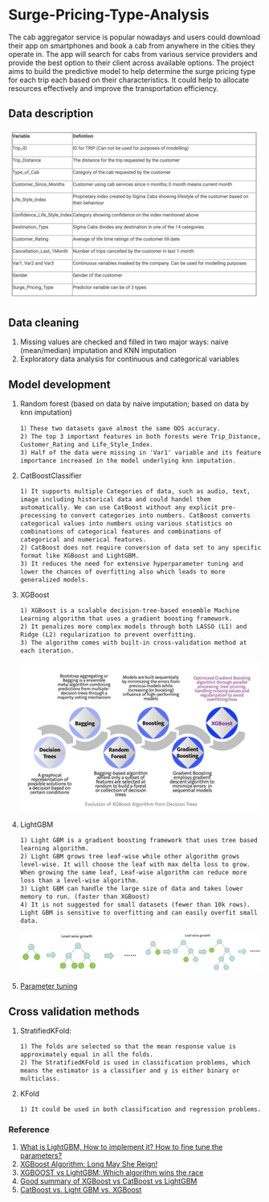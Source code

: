 # Surge-Pricing-Type-Analysis
The cab aggregator service is popular nowadays and users could download their app on smartphones and book a cab from anywhere in the cities they operate in. The app will search for cabs from various service providers and provide the best option to their client across available options. The project aims to build the predictive model to help determine the surge pricing type for each trip each based on their characteristics. It could help to allocate resources effectively and improve the transportation efficiency.  

## Data description 
![alt text](https://github.com/Freiheit77/Surge-Pricing-Type-Analysis/blob/master/pictures/data%20dictionary.png)

## Data cleaning
1. Missing values are checked and filled in two major ways: naive (mean/median) imputation and KNN imputation
2. Exploratory data analysis for continuous and categorical variables  

## Model development 
1. Random forest (based on data by naive imputation; based on data by knn imputation)

       1）These two datasets gave almost the same OOS accuracy. 
       2) The top 3 important features in both forests were Trip_Distance, Customer_Rating and Life_Style_Index.
       3) Half of the data were missing in 'Var1' variable and its feature importance increased in the model underlying knn imputation. 

2. CatBoostClassifier 

       1) It supports multiple Categories of data, such as audio, text, image including historical data and could handel them automatically. We can use CatBoost without any explicit pre-processing to convert categories into numbers. CatBoost converts categorical values into numbers using various statistics on combinations of categorical features and combinations of categorical and numerical features.  
       2) CatBoost does not require conversion of data set to any specific format like XGBoost and LightGBM.
       3) It reduces the need for extensive hyperparameter tuning and lower the chances of overfitting also which leads to more generalized models.
       
3. XGBoost

       1) XGBoost is a scalable decision-tree-based ensemble Machine Learning algorithm that uses a gradient boosting framework.
       2) It penalizes more complex models through both LASSO (L1) and Ridge (L2) regularization to prevent overfitting.
       3) The algorithm comes with built-in cross-validation method at each iteration.
      ![alt text](https://github.com/Freiheit77/Surge-Pricing-Type-Analysis/blob/master/pictures/Evolution%20of%20XGBoost%20Algorithm%20from%20Decision%20Trees.png)
       
4. LightGBM
       
       1) Light GBM is a gradient boosting framework that uses tree based learning algorithm.
       2) Light GBM grows tree leaf-wise while other algorithm grows level-wise. It will choose the leaf with max delta loss to grow. When growing the same leaf, Leaf-wise algorithm can reduce more loss than a level-wise algorithm. 
       3) Light GBM can handle the large size of data and takes lower memory to run. (faster than XGBoost)
       4) It is not suggested for small datasets (fewer than 10k rows). Light GBM is sensitive to overfitting and can easily overfit small data.
      ![alt text](https://github.com/Freiheit77/Surge-Pricing-Type-Analysis/blob/master/pictures/leaf-wise%20vs%20level-wise.png)

5. [Parameter tuning](https://github.com/Freiheit77/Surge-Pricing-Type-Analysis/blob/master/pictures/XGBoost%20vs%20CatBoost%20vs%20LightGBM.png)
      
## Cross validation methods
1. StratifiedKFold:
       
       1) The folds are selected so that the mean response value is approximately equal in all the folds. 
       2) The StratifiedKFold is used in classification problems, which means the estimator is a classifier and y is either binary or multiclass.
       
2. KFold

       1) It could be used in both classification and regression problems.
       
       

### Reference
1. [What is LightGBM, How to implement it? How to fine tune the parameters?](https://medium.com/@pushkarmandot/https-medium-com-pushkarmandot-what-is-lightgbm-how-to-implement-it-how-to-fine-tune-the-parameters-60347819b7fc)
2. [XGBoost Algorithm: Long May She Reign!](https://towardsdatascience.com/https-medium-com-vishalmorde-xgboost-algorithm-long-she-may-rein-edd9f99be63d)
3. [XGBOOST vs LightGBM: Which algorithm wins the race](https://towardsdatascience.com/lightgbm-vs-xgboost-which-algorithm-win-the-race-1ff7dd4917d)
4. [Good summary of XGBoost vs CatBoost vs LightGBM](https://www.kaggle.com/c/LANL-Earthquake-Prediction/discussion/89909)
5. [CatBoost vs. Light GBM vs. XGBoost](https://towardsdatascience.com/catboost-vs-light-gbm-vs-xgboost-5f93620723db)
